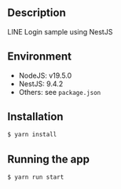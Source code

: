 ## Description
LINE Login sample using NestJS

## Environment
- NodeJS: v19.5.0
- NestJS: 9.4.2
- Others: see `package.json`

## Installation

```bash
$ yarn install
```

## Running the app

```bash
$ yarn run start
```
